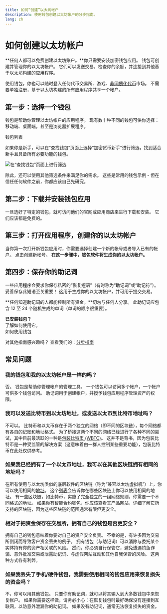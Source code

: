 ```yaml
---
title: 如何“创建”以太坊帐户
description: 使用钱包创建以太坊帐户的分步指南。
lang: zh
---
```


# 如何创建以太坊帐户

**任何人都可以免费创建以太坊账户。**你只需要安装加密钱包应用。 钱包可创建并管理你的以太坊帐户。 它们可以发送交易，检查你的余额，并连接到其他基于以太坊构建的应用程序。

使用钱包，你也可以随时登入任何代币交易所、游戏、[非同质化代币](/glossary/#nft)市场。 不需要单独注册，基于以太坊构建的所有应用程序共享一个帐户。

## 第一步：选择一个钱包

钱包是帮助你管理以太坊帐户的应用程序。 现有数十种不同的钱包可供你选择：移动端、桌面端，甚至是浏览器扩展程序。


<ButtonLink href="/wallets/find-wallet/">
  钱包列表
</ButtonLink>

如果你是新手，可以在“查找钱包”页面上选择“加密货币新手”进行筛选，找到适合新手且具备所有必要功能的钱包。

![在“查找钱包”页面上进行筛选](./wallet-box.png)

除此，还可以使用其他筛选条件来满足你的需求。 这些是常用的钱包示例 - 但在信任任何软件之前，你都应该自己先研究。

## 第二步：下载并安装钱包应用

一旦选好了特定的钱包，就可访问他们的官网或应用商店来进行下载和安装。 它们应该都是免费的。

## 第三步：打开应用程序，创建你的以太坊帐户

当你第一次打开新钱包应用时，你需要选择创建一个新的帐号或者导入已有的帐户。 点击创建新帐号。 **在这一步骤中，钱包软件将生成你的以太坊帐户。**

## 第四步：保存你的助记词

一些应用程序会要求你保存私密的“恢复短语”（有时称为“助记词”或“助记符”）。 妥善保存此短语至关重要！ 这用于生成你的以太坊帐户，并可用于提交交易。

**任何知道助记词的人都能控制所有资金。**切勿与任何人分享。 此助记词应包含 12 至 24 个随机生成的单词（单词的顺序很重要）。

<div>
<Alert variant="update">
<Emoji text=":eyes:" className="text-4xl"/>
<AlertContent className="flex-row justify-between items-center">
  <div><b>已安装钱包？</b><br/>了解如何使用它。</div>
  <ButtonLink href="/guides/how-to-use-a-wallet">
    如何使用钱包
  </ButtonLink>
</AlertContent>
</Alert>
</div>

对其他指南感兴趣吗？ 查看我们的：[分步指南](/guides/)

## 常见问题

### 我的钱包和我的以太坊帐户是一样的吗？

否。 钱包是帮助你管理帐户的管理工具。 一个钱包可以访问多个帐户，一个帐户可供多个钱包访问。 助记词用于创建帐户，并授予钱包应用程序管理资产的权限。

### 我可以发送比特币到以太坊地址，或发送以太币到比特币地址吗？

不可以。 比特币和以太币存在于两个独立的网络（即不同的区块链），每个网络都有各自的记账和地址格式。 为了桥接这两个不同的网络已经进行了各种不同的尝试，其中目前最活跃的一种是[包装比特币 (WBTC)](https://www.bitcoin.com/get-started/what-is-wbtc/)。 这并不是背书，因为包装比特币是一种受监管的解决方案（这意味着由一群人控制某些重要功能），包装比特币在此处仅供参考。

### 如果我已经拥有了一个以太币地址，我可以在其他区块链拥有相同的地址吗？

在所有使用与以太坊类似的底层软件的区块链（称为“兼容以太坊虚拟机”）上，你可以使用相同的[地址](/glossary/#address)。 这个[列表](https://chainlist.org/)会告诉你在哪些区块链上你可以使用相同的地址。 有一些区块链，如比特币，实施了完全独立的一组网络规则，你需要一个不同格式的地址。 如果你有智能合约钱包，你应该查看其产品网站，详细了解它所支持的区块链，因为这些区块链的范围通常有限但更安全。

### 相对于把资金保存在交易所，拥有自己的钱包是否更安全？

拥有自己的钱包意味着你要对自己的资产安全负责。 不幸的是，有许多因为交易所倒闭而导致客户资金丢失的例子。 拥有钱包（与助记词）可以消除与委托某个实体持有你的资产相关联的风险。 然而，你必须自行保管它，避免遭遇钓鱼诈骗、意外批准交易或泄露助记词、与虚假网站互动和其他自我保管的风险。 这两种方式各有利弊。

### 如果我丢失了手机/硬件钱包，我需要使用相同的钱包应用来恢复损失的资金吗？

不，你可以用其他钱包。 只要你有助记词，就可以将其输入到大多数钱包中来恢复帐户。 如果你需要这样做，请务必小心：在恢复钱包时最好确保没有连接到互联网，以防意外泄漏你的助记词。 如果没有助记词，通常无法恢复损失的资金。
